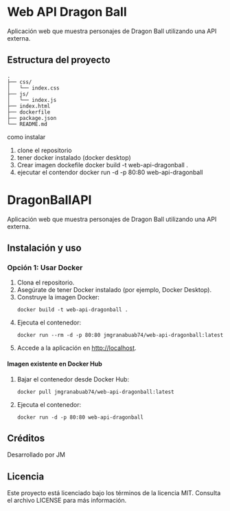 # Web API Dragon Ball

Aplicación web que muestra personajes de Dragon Ball utilizando una API externa.

## Estructura del proyecto

```
.
├── css/
│   └── index.css
├── js/
│   └── index.js
├── index.html
├── dockerfile
├── package.json
└── README.md
```
como instalar
1. clone el repositorio
2. tener docker instalado (docker desktop)    
3. Crear imagen dockefile
   docker build -t web-api-dragonball .
4. ejecutar el contendor
   docker run -d -p 80:80 web-api-dragonball
# DragonBallAPI

Aplicación web que muestra personajes de Dragon Ball utilizando una API externa.


## Instalación y uso

### Opción 1: Usar Docker

1. Clona el repositorio.
2. Asegúrate de tener Docker instalado (por ejemplo, Docker Desktop).
3. Construye la imagen Docker:
   ```
   docker build -t web-api-dragonball .
   ```
4. Ejecuta el contenedor:
   ```
   docker run --rm -d -p 80:80 jmgranabuab74/web-api-dragonball:latest

   ```
5. Accede a la aplicación en [http://localhost](http://localhost).

#### Imagen existente en Docker Hub

1. Bajar el contenedor desde Docker Hub:
   ```
   docker pull jmgranabuab74/web-api-dragonball:latest
   ```
2. Ejecuta el contenedor:
   ```
   docker run -d -p 80:80 web-api-dragonball
   ```


## Créditos

Desarrollado por JM

## Licencia

Este proyecto está licenciado bajo los términos de la licencia MIT. Consulta el archivo LICENSE para más información.
